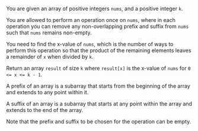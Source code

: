 You are given an array of positive integers `nums`, and a positive integer `k`.

You are allowed to perform an operation once on `nums`, where in each operation you can remove any non-overlapping prefix and suffix from `nums` such that `nums` remains non-empty.

You need to find the x-value of `nums`, which is the number of ways to perform this operation so that the product of the remaining elements leaves a remainder of `x` when divided by `k`.

Return an array `result` of size `k` where `result[x]` is the x-value of `nums` for `0 <= x <= k - 1`.

A prefix of an array is a subarray that starts from the beginning of the array and extends to any point within it.

A suffix of an array is a subarray that starts at any point within the array and extends to the end of the array.

Note that the prefix and suffix to be chosen for the operation can be empty.